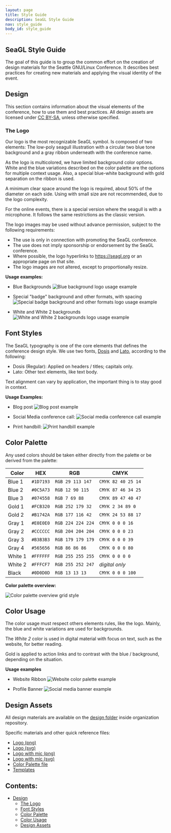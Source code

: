 ```yaml
---
layout: page
title: Style Guide
description: SeaGL Style Guide
nav: style_guide
body_id: style_guide
---
```


<div class="row style-guide"><div class="col-md-8" markdown="1">

## SeaGL Style Guide

The goal of this guide is to group the common effort on the creation of design materials for the Seattle GNU/Linux Conference. It describes best practices for creating new materials and applying the visual identity of the event.

## <a id="Design"></a>Design

This section contains information about the visual elements of the conference, how to use them and best practices. All design assets are licensed under <a href="https://creativecommons.org/licenses/by-sa/4.0/">CC BY-SA</a>, unless otherwise specified.

### <a id="TheLogo"></a>The Logo

Our logo is the most recognizable SeaGL symbol. Is composed of two elements: The low-poly seagull illustration with a circular two blue tone background and a gray ribbon underneath with the conference name.

As the logo is multicolored, we have limited background color options. White and the blue variations described on the color palette are the options for multiple context usage. Also, a special blue-white background with gold separation on the ribbon is used.

A minimum clear space around the logo is required, about 50% of the diameter on each side. Using with small size are not recommended, due to the logo complexity. 

For the online events, there is a special version where the seagull is with a microphone. It follows the same restrictions as the classic version.

The logo images may be used without advance permission, subject to the following requirements:

- The use is only in connection with promoting the SeaGL conference.
- The use does not imply sponsorship or endorsement by the SeaGL conference.
- Where possible, the logo hyperlinks to https://seagl.org or an appropriate page on that site.
- The logo images are not altered, except to proportionally resize.

**Usage examples:**

- Blue Backgrounds
![Blue background logo usage example](img/style_guide/logo_usage_example_1.png)

- Special "badge" background and other formats, with spacing
![Special badge background and other formats logo usage example](img/style_guide/logo_usage_example_2.png)

- White and White 2 backgrounds
![White and White 2 backgrounds logo usage example](img/style_guide/logo_usage_example_3.png)

## <a id="FontStyles"></a>Font Styles

The SeaGL typography is one of the core elements that defines the conference design style. We use two fonts, <a href="https://fonts.google.com/specimen/Dosis">Dosis</a> and <a href="https://fonts.google.com/specimen/Lato">Lato</a>, according to the following:

- Dosis (Regular): Applied on headers / titles; capitals only.
- Lato: Other text elements, like text body.

Text alignment can vary by application, the important thing is to stay good in context.

**Usage Examples:**

- Blog post
![Blog post example](img/style_guide/blog_post_example.png)

- Social Media conference call:
![Social media conference call example](img/style_guide/social_media_conference_call_example.png)

- Print handbill:
![Print handbill example](img/style_guide/handbill_example.png)

## <a id="ColorPalette"></a>Color Palette

Any used colors should be taken either directly from the palette or be derived from the palette:

| Color                                                    | HEX       | RGB               | CMYK               |
|----------------------------------------------------------|-----------|-------------------|--------------------|
| <span style="background-color: #1D7193;"></span> Blue 1  | `#1D7193` | `RGB 29 113 147`  | `CMYK 82 40 25 14` |
| <span style="background-color: #0C5A73;"></span> Blue 2  | `#0C5A73` | `RGB 12 90 115`   | `CMYK 87 46 34 25` |
| <span style="background-color: #074558;"></span> Blue 3  | `#074558` | `RGB 7 69 88`     | `CMYK 89 47 40 47` |
| <span style="background-color: #FCB320;"></span> Gold 1  | `#FCB320` | `RGB 252 179 32`  | `CMYK 2 34 89 0`   |
| <span style="background-color: #B1742A;"></span> Gold 2  | `#B1742A` | `RGB 177 116 42`  | `CMYK 24 53 88 17` |
| <span style="background-color: #E0E0E0;"></span> Gray 1  | `#E0E0E0` | `RGB 224 224 224` | `CMYK 0 0 0 16`    |
| <span style="background-color: #CCCCCC;"></span> Gray 2  | `#CCCCCC` | `RGB 204 204 204` | `CMYK 0 0 0 23`    |
| <span style="background-color: #B3B3B3;"></span> Gray 3  | `#B3B3B3` | `RGB 179 179 179` | `CMYK 0 0 0 39`    |
| <span style="background-color: #565656;"></span> Gray 4  | `#565656` | `RGB 86 86 86`    | `CMYK 0 0 0 80`    |
| <span style="background-color: #FFFFFF;"></span> White 1 | `#FFFFFF` | `RGB 255 255 255` | `CMYK 0 0 0 0`     |
| <span style="background-color: #FFFCF7;"></span> White 2 | `#FFFCF7` | `RGB 255 252 247` | _digital only_     |
| <span style="background-color: #0D0D0D;"></span> Black   | `#0D0D0D` | `RGB 13 13 13`    | `CMYK 0 0 0 100`   |

**Color palette overview:**

![Color palette overview grid style](img/style_guide/color_palette_overview.png)

## <a id="ColorUsage"></a>Color Usage

The color usage must respect others elements rules, like the logo. Mainly, the blue and white variations are used for backgrounds. 

The *White 2* color is used in digital material with focus on text, such as  the website, for better reading.

Gold is applied to action links and to contrast with the blue / background, depending on the situation.

**Usage examples**

- Website Ribbon
![Website color palette example](img/style_guide/website_ribbon_example.png)

- Profile Banner
![Social media banner example](img/style_guide/social_media_banner_example.png)

## <a id="DesignAssets"></a>Design Assets

All design materials are available on the <a href="#">design folder</a> inside organization repository.

Specific materials and other quick reference files:

- <a href="#">Logo (png)</a>
- <a href="#">Logo (svg)</a>
- <a href="#">Logo with mic (png)</a>
- <a href="#">Logo with mic (svg)</a>
- <a href="#">Color Palette file</a>
- <a href="#">Templates</a>

</div><div class="col-md-4" markdown="1">

## Contents:

- [Design](#Design)
	- [The Logo](#TheLogo)
	- [Font Styles](#FontStyles)
	- [Color Palette](#ColorPalette)
	- [Color Usage](#ColorUsage)
	- [Design Assets](#DesignAssets)

</div></div>

